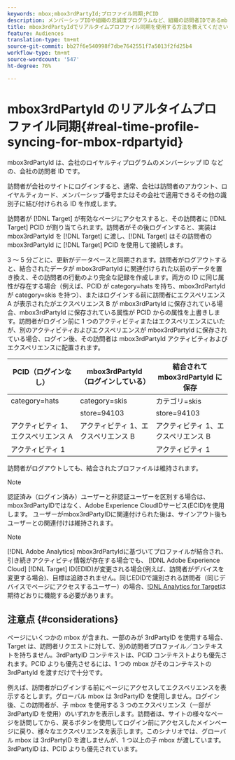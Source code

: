 ```yaml
---
keywords: mbox;mbox3rdPartyId;プロファイル同期;PCID
description: メンバーシップIDや組織の忠誠度プログラムなど、組織の訪問者IDであるmbox3rdPartyIdの使用方法を説明します。
title: mbox3rdPartyIdでリアルタイムプロファイル同期を使用する方法を教えてください。
feature: Audiences
translation-type: tm+mt
source-git-commit: bb27f6e540998f7dbe7642551f7a5013f2fd25b4
workflow-type: tm+mt
source-wordcount: '547'
ht-degree: 76%

---
```



# mbox3rdPartyId のリアルタイムプロファイル同期{#real-time-profile-syncing-for-mbox-rdpartyid}

mbox3rdPartyId は、会社のロイヤルティプログラムのメンバーシップ ID などの、会社の訪問者 ID です。

訪問者が会社のサイトにログインすると、通常、会社は訪問者のアカウント、ロイヤルティカード、メンバーシップ番号またはその会社で適用できるその他の識別子に結び付けられる ID を作成します。

訪問者が [!DNL Target] が有効なページにアクセスすると、その訪問者に [!DNL Target] PCID が割り当てられます。訪問者がその後ログインすると、実装は mbox3rdPartyId を [!DNL Target] に渡し、[!DNL Target] はその訪問者の mbox3rdPartyId に [!DNL Target] PCID を使用して接続します。

3 ～ 5 分ごとに、更新がデータベースと同期されます。訪問者がログアウトすると、結合されたデータが mbox3rdPartyId に関連付けられた以前のデータを置き換え、その訪問者の行動のより完全な記録を作成します。両方の ID に同じ属性が存在する場合（例えば、PCID が category=hats を持ち、mbox3rdPartyId が category=skis を持つ）、またはログインする前に訪問者にエクスペリエンス A が表示されたがエクスペリエンス B が mbox3rdPartyId に保存されている場合、mbox3rdPartyId に保存されている属性が PCID からの属性を上書きします。訪問者がログイン前に 1 つのアクティビティまたはエクスペリエンスにいたが、別のアクティビティおよびエクスペリエンスが mbox3rdPartyId に保存されている場合、ログイン後、その訪問者は mbox3rdPartyId アクティビティおよびエクスペリエンスに配置されます。

| PCID（ログインなし） | mbox3rdPartyId（ログインしている） | 結合されて mbox3rdPartyId に保存 |
|---|---|---|
| category=hats | category=skis | カテゴリ=skis |
|  | store=94103 | store=94103 |
| アクティビティ 1、エクスペリエンス A | アクティビティ 1、エクスペリエンス B | アクティビティ 1、エクスペリエンス B |
| アクティビティ 1 |  | アクティビティ 1 |

訪問者がログアウトしても、結合されたプロファイルは維持されます。

>[!NOTE]
>
>認証済み（ログイン済み）ユーザーと非認証ユーザーを区別する場合は、mbox3rdPartyIDではなく、Adobe Experience CloudIDサービス(ECID)を使用します。 ユーザーがmbox3rdPartyIDに関連付けられた後は、サインアウト後もユーザーとの関連付けは維持されます。

>[!NOTE]
>
>[!DNL Adobe Analytics] mbox3rdPartyIdに基づいてプロファイルが結合され、引き続きアクティビティ情報が存在する場合でも、 [!DNL Adobe Experience Cloud]  [!DNL Target] ID(EDID)が変更される場合(例えば、訪問者がデバイスを変更する場合)、目標は追跡されません。同じEDIDで識別される訪問者（同じデバイスでページにアクセスするユーザー）の場合、[!DNL Analytics for Target](A4T)は期待どおりに機能する必要があります。

## 注意点 {#considerations}

ページにいくつかの mbox が含まれ、一部のみが 3rdPartyID を使用する場合、Target は、訪問者リクエストに対して、別の訪問者プロファイル／コンテキストを持ちません。3rdPartyID コンテキストは、PCID コンテキストよりも優先されます。PCID よりも優先させるには、1 つの mbox がそのコンテキストの 3rdPartyId を渡すだけで十分です。

例えば、訪問者がログインする前にページにアクセスしてエクスペリエンスを表示するとします。グローバル mbox は 3rdPartyID を使用しません。ログイン後、この訪問者が、子 mbox を使用する 3 つのエクスペリエンス（一部が 3rdPartyID を使用）のいずれかを表示します。訪問者は、サイトの様々なページを訪問してから、戻るボタンを使用してログイン前にアクセスしたメインページに戻り、様々なエクスペリエンスを表示します。このシナリオでは、グローバル mbox は 3rdPartyID を渡しませんが、1 つ以上の子 mbox が渡しています。3rdPartyID は、PCID よりも優先されています。
